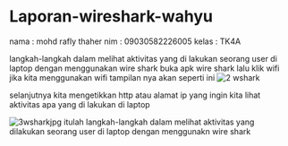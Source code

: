 # Laporan-wireshark-wahyu
nama : mohd rafly thaher
nim  : 09030582226005
kelas : TK4A

langkah-langkah dalam melihat aktivitas yang di lakukan seorang user di laptop dengan menggunakan wire shark 
buka apk wire shark lalu klik wifi jika kita menggunakan wifi tampilan nya akan seperti ini
![2 wshark](https://github.com/fhmitns/lap_JK/assets/126401609/f262662a-0c0b-43f3-823b-3e8bfc79e8fb)


selanjutnya kita mengetikkan http atau alamat ip yang ingin kita lihat aktivitas apa yang di lakukan di laptop 

![3wsharkjpg](https://github.com/fhmitns/lap_JK/assets/126401609/a2a90b9c-7178-4120-ba3a-dc1b5db402fa)
itulah langkah-langkah dalam melihat aktivitas yang dilakukan seorang user di laptop dengan menggunakn wire shark
